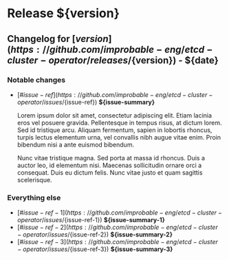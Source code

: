 <!--
Release notes template.
Copy this file in to a file named $version.md (e.g v1.2.md), replace variables with the correct information, and push!
We should maintain one file for each minor version release, patch releases should be prepended to the files for each minor version affected.
All dates are in RFC-3339 format.
-->
# Release ${version}

<!--
Repeat this for each patch release.
Changelogs should be ordered from newest to oldest, with the most recent patch appearing first.
The version should link to the github tagged release.
-->
## Changelog for [${version}](https://github.com/improbable-eng/etcd-cluster-operator/releases/${version}) - ${date}

<!--
Notable chanes include new functionality, features, or API additions.
Do not include minor bugfixes or refactors here.
-->
### Notable changes

<!--
Each change should have a summary, possibly inspired by a commit/ticket title, and a more detailed description of why the change was required and what it enables users to do.
The summary should begin with a link to the ticket tracking the change, or a PR with its implementation.
Repeat this for each notable change.
-->
* [#${issue-ref}](https://github.com/improbable-eng/etcd-cluster-operator/issues/${issue-ref}) **${issue-summary}**

   Lorem ipsum dolor sit amet, consectetur adipiscing elit. Etiam lacinia eros vel posuere gravida. 
   Pellentesque in tempus risus, at dictum lorem. 
   Sed id tristique arcu. 
   Aliquam fermentum, sapien in lobortis rhoncus, turpis lectus elementum urna, vel convallis nibh augue vitae enim. 
   Proin bibendum nisi a ante euismod bibendum.

   Nunc vitae tristique magna. 
   Sed porta at massa id rhoncus. 
   Duis a auctor leo, id elementum nisi. 
   Maecenas sollicitudin ornare orci a consequat. 
   Duis eu dictum felis. 
   Nunc vitae justo et quam sagittis scelerisque.

<!--
This section includes a the rest of the changes in this release that are not notable.
This could include bugfixes, documentation updates, or minor features.
-->
### Everything else

<!--
Just include a summary here, no detailed description required.
-->
* [#${issue-ref-1}](https://github.com/improbable-eng/etcd-cluster-operator/issues/${issue-ref-1}) **${issue-summary-1}**
* [#${issue-ref-2}](https://github.com/improbable-eng/etcd-cluster-operator/issues/${issue-ref-2}) **${issue-summary-2}**
* [#${issue-ref-3}](https://github.com/improbable-eng/etcd-cluster-operator/issues/${issue-ref-3}) **${issue-summary-3}**

